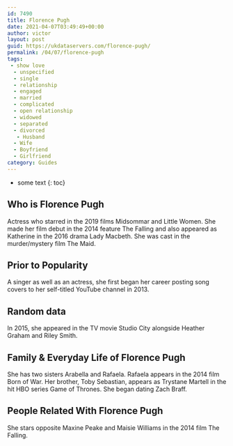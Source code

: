 ```yaml
---
id: 7490
title: Florence Pugh
date: 2021-04-07T03:49:49+00:00
author: victor
layout: post
guid: https://ukdataservers.com/florence-pugh/
permalink: /04/07/florence-pugh
tags:
 - show love
  - unspecified
  - single
  - relationship
  - engaged
  - married
  - complicated
  - open relationship
  - widowed
  - separated
  - divorced
   - Husband
  - Wife
  - Boyfriend
  - Girlfriend
category: Guides
---
```


* some text
{: toc}


## Who is Florence Pugh



Actress who starred in the 2019 films Midsommar and Little Women. She made her film debut in the 2014 feature The Falling and also appeared as Katherine in the 2016 drama Lady Macbeth. She was cast in the murder/mystery film The Maid. 

                
                
                
## Prior to Popularity



A singer as well as an actress, she first began her career posting song covers to her self-titled YouTube channel in 2013.

                
                
                
## Random data



In 2015, she appeared in the TV movie Studio City alongside Heather Graham and Riley Smith. 

                
                
                
## Family & Everyday Life of Florence Pugh



She has two sisters Arabella and Rafaela. Rafaela appears in the 2014 film Born of War. Her brother, Toby Sebastian, appears as Trystane Martell in the hit HBO series Game of Thrones. She began dating Zach Braff.

                
                
                
## People Related With Florence Pugh



She stars opposite Maxine Peake and Maisie Williams in the 2014 film The Falling.

                
              
            
          
          
          